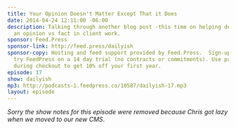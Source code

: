 ```yaml
---
title: Your Opinion Doesn't Matter Except That it Does
date: 2014-04-24 12:11:00 -06:00
description: Talking through another blog post -this time on helping determine what's
  an opinion vs fact in client work.
sponsor: Feed.Press
sponsor-link: http://feed.press/dailyish
sponsor-copy: Hosting and feed support provided by Feed.Press.  Sign-up today and
  try FeedPress on a 14 day trial (no contracts or commitments). Use promo code "dailyish"
  during checkout to get 10% off your first year.
episode: 17
show: dailyish
mp3: http://podcasts-1.feedpress.co/10587/dailyish-17.mp3
layout: episode
---
```


<em>Sorry the show notes for this episode were removed because Chris got lazy when we moved to our new CMS</em>.
